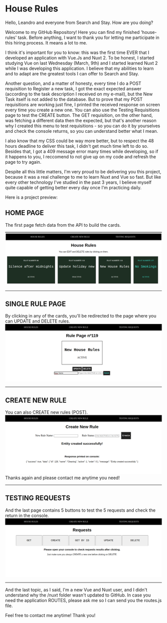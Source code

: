 # House Rules

Hello, Leandro and everyone from Search and Stay. How are you doing?

Welcome to my GitHub Repository! Here you can find my finished 'house-rules' task. Before anything, I want to thank you for letting me participate in this hiring process. It means a lot to me.

I think it's important for you to know: this was the first time EVER that I developed an application with Vue.Js and Nuxt 2. To be honest, I started studying Vue on last Wednesday (March, 9th) and I started learned Nuxt 2 while I was developing this application. I believe that my abilities to learn and to adapt are the greatest tools I can offer to Search and Stay.

Another question, and a matter of honesty, every time I do a POST requisition to Register a new task, I got the exact expected answer (according to the task description I received on my e-mail), but the New Task itself is not added to the database. But to prove that my POST requisitions are working just fine, I printed the received response on screen every time you create a new one. You can also use the Testing Requisitions page to test the CREATE button. The GET requisition, on the other hand, was fetching a different data then the expected, but that's another reason why I created this menu to test requisitions - so you can do it by yourselves and check the console returns, so you can understand better what I mean.

I also know that my CSS could be way more better, but to respect the 48 hours deadline to deliver this task, I didn't get much time left to do so. Besides that, I got a 409 message error many times while developing, so if it happens to you, I reccomend to not give up on my code and refresh the page to try again.

Despite all this little matters, I'm very proud to be delivering you this project, because it was a real challenge to me to learn Nuxt and Vue so fast. But like every other technology I've studied in the past 3 years, I believe myself quite capable of getting better every day once I'm practicing daily. 

Here is a project preview:
## HOME PAGE
The first page fetch data from the API to build the cards.

<img title="a title" alt="Alt text" src="/home.png">

---
## SINGLE RULE PAGE
By clicking in any of the cards, you'll be redirected to the page where you can UPDATE and DELETE rules.
<img title="a title" alt="Alt text" src="/rule.png">

---
## CREATE NEW RULE
You can also CREATE new rules (POST).
<img title="a title" alt="Alt text" src="/create.png">
Thanks again and please contact me anytime you need!

---
## TESTING REQUESTS
And the last page contains 5 buttons to test the 5 requests and check the return in the console.
<img title="a title" alt="Alt text" src="/requests.png">

---


And the last topic, as I said, I'm a new Vue and Nuxt user, and I didn't understand why the /nuxt folder wasn't updated to GitHub. In case you need the application ROUTES, please ask me so I can send you the routes.js file.

Feel free to contact me anytime! Thank you!
